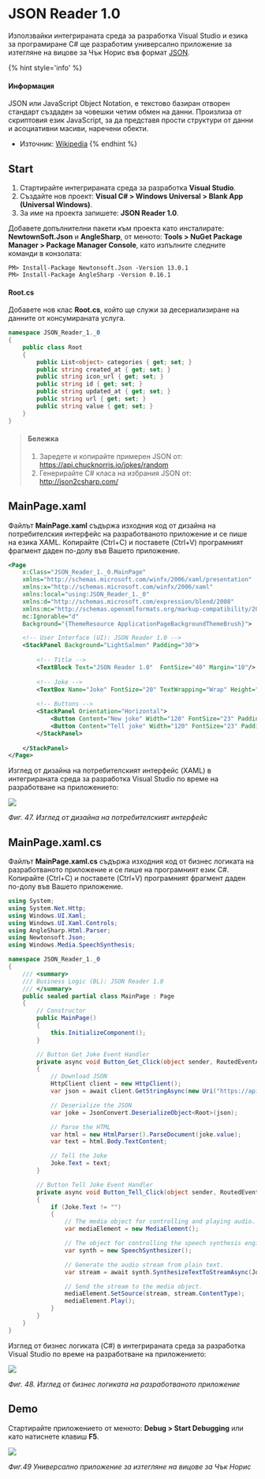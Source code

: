 # JSON Reader 1.0

Използвайки интегрираната среда за разработка Visual Studio и езика за програмиране C\# ще разработим универсално приложение за изтегляне на вицове за Чък Норис във формат [JSON](https://www.json.org/).

{% hint style='info' %}
#### Информация
JSON или JavaScript Object Notation, е текстово базиран отворен стандарт създаден за човешки четим обмен на данни. Произлиза от скриптовия език JavaScript, за да представя прости структури от данни и асоциативни масиви, наречени обекти.
- Източник: [Wikipedia](https://en.wikipedia.org/wiki/JSON)
{% endhint %}

## Start

1. Стартирайте интегрираната среда за разработка **Visual Studio**. 
2. Създайте нов проект: **Visual C\# &gt; Windows Universal &gt; Blank App \(Universal Windows\)**. 
3. За име на проекта запишете: **JSON Reader 1.0**.

Добавете допълнителни пакети към проекта като инсталирате: **NewtownSoft.Json** и **AngleSharp**, от менюто: **Tools &gt; NuGet Package Manager &gt; Package Manager Console**, като изпълните следните команди в конзолата:

```
PM> Install-Package Newtonsoft.Json -Version 13.0.1
PM> Install-Package AngleSharp -Version 0.16.1
```

#### **Root.cs**

Добавете нов клас **Root.cs**, който ще служи за десериализиране на данните от консумираната услуга.

```csharp
namespace JSON_Reader_1._0
{
    public class Root
    {
        public List<object> categories { get; set; }
        public string created_at { get; set; }
        public string icon_url { get; set; }
        public string id { get; set; }
        public string updated_at { get; set; }
        public string url { get; set; }
        public string value { get; set; }
    }
}
```

> #### Бележка
> 1. Заредете и копирайте примерен JSON от: https://api.chucknorris.io/jokes/random
> 2. Генерирайте C# класа на избрания JSON от: http://json2csharp.com/

## MainPage.xaml

Файлът **MainPage.xaml** съдържа изходния код от дизайна на потребителския интерфейс на разработваното приложение и се пише на езика XAML. Копирайте \(Ctrl+C\) и поставете \(Ctrl+V\) програмният фрагмент даден по-долу във Вашето приложение.

```xml
<Page
    x:Class="JSON_Reader_1._0.MainPage"
    xmlns="http://schemas.microsoft.com/winfx/2006/xaml/presentation"
    xmlns:x="http://schemas.microsoft.com/winfx/2006/xaml"
    xmlns:local="using:JSON_Reader_1._0"
    xmlns:d="http://schemas.microsoft.com/expression/blend/2008"
    xmlns:mc="http://schemas.openxmlformats.org/markup-compatibility/2006"
    mc:Ignorable="d"
    Background="{ThemeResource ApplicationPageBackgroundThemeBrush}">

    <!-- User Interface (UI): JSON Reader 1.0 -->
    <StackPanel Background="LightSalmon" Padding="30">
       
        <!-- Title -->
        <TextBlock Text="JSON Reader 1.0"  FontSize="40" Margin="10"/>
        
        <!-- Joke -->
        <TextBox Name="Joke" FontSize="20" TextWrapping="Wrap" Height="300" Margin="10" IsReadOnly="True" />
        
        <!-- Buttons -->
        <StackPanel Orientation="Horizontal">
            <Button Content="New joke" Width="120" FontSize="23" Padding="10" Margin="10" Click="Button_Get_Click"/>
            <Button Content="Tell joke" Width="120" FontSize="23" Padding="10" Margin="10" Click="Button_Tell_Click"/>
        </StackPanel>
        
    </StackPanel>
</Page>
```

Изглед от дизайна на потребителският интерфейс \(XAML\) в интегрираната среда за разработка Visual Studio по време на разработване на приложението:

![](/images/47_JSON_Reader_1.0_UI.png)

_Фиг. 47. Изглед от дизайна на потребителският интерфейс_

## MainPage.xaml.cs

Файлът **MainPage.xaml.cs** съдържа изходния код от бизнес логиката на разработваното приложение и се пише на програмният език C\#. Копирайте \(Ctrl+C\) и поставете \(Ctrl+V\) програмният фрагмент даден по-долу във Вашето приложение.

```csharp
using System;
using System.Net.Http;
using Windows.UI.Xaml;
using Windows.UI.Xaml.Controls;
using AngleSharp.Html.Parser;
using Newtonsoft.Json;
using Windows.Media.SpeechSynthesis;

namespace JSON_Reader_1._0
{
    /// <summary>
    /// Business Logic (BL): JSON Reader 1.0
    /// </summary>
    public sealed partial class MainPage : Page
    {
        // Constructor
        public MainPage()
        {
            this.InitializeComponent();
        }

        // Button Get Joke Event Handler
        private async void Button_Get_Click(object sender, RoutedEventArgs e)
        {
            // Download JSON
            HttpClient client = new HttpClient();
            var json = await client.GetStringAsync(new Uri("https://api.chucknorris.io/jokes/random"));

            // Deserialize the JSON
            var joke = JsonConvert.DeserializeObject<Root>(json);

            // Parse the HTML
            var html = new HtmlParser().ParseDocument(joke.value);
            var text = html.Body.TextContent;

            // Tell the Joke
            Joke.Text = text;
        }

        // Button Tell Joke Event Handler
        private async void Button_Tell_Click(object sender, RoutedEventArgs e)
        {
            if (Joke.Text != "")
            {
                // The media object for controlling and playing audio.
                var mediaElement = new MediaElement();

                // The object for controlling the speech synthesis engine (voice).
                var synth = new SpeechSynthesizer();

                // Generate the audio stream from plain text.
                var stream = await synth.SynthesizeTextToStreamAsync(Joke.Text);

                // Send the stream to the media object.
                mediaElement.SetSource(stream, stream.ContentType);
                mediaElement.Play();
            }
        }
    }
}
```

Изглед от бизнес логиката \(C\#\) в интегрираната среда за разработка Visual Studio по време на разработване на приложението:

![](/images/48_JSON_Reader_1.0_BL.png)

_Фиг. 48. Изглед от бизнес логиката на разработваното приложение_

## Demo

Стартирайте приложението от менюто: **Debug &gt; Start Debugging** или като натиснете клавиш **F5**.  

![](/images/49_JSON_Reader_1.0_Run.png)

_Фиг.49 Универсално приложение за изтегляне на вицове за Чък Норис_

